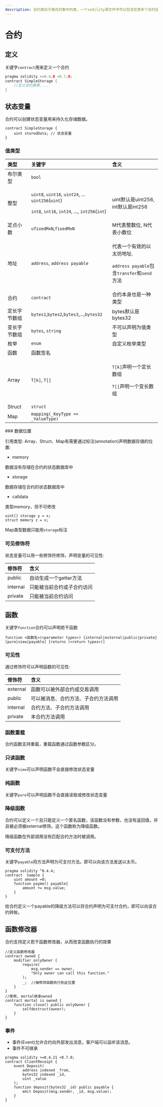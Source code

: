 ```yaml
---
description: 合约类似于面向对象中的类，一个sodility源文件中可以包含任意多个合约定义。
---
```


# 合约

## 定义

关键字`contract`用来定义一个合约

```cpp
pragma solidity >=0.4.0 <0.7.0;
contract SimpleStorage {
    //定义合约要素....
}
```

## 状态变量

合约可以创建状态变量用来持久化存储数据。

```text
contract SimpleStorage {
    uint storedData; // 状态变量
}
```

### 值类型

<table>
  <thead>
    <tr>
      <th style="text-align:left">&#x7C7B;&#x578B;</th>
      <th style="text-align:left">&#x5173;&#x952E;&#x5B57;</th>
      <th style="text-align:left">&#x542B;&#x4E49;</th>
    </tr>
  </thead>
  <tbody>
    <tr>
      <td style="text-align:left">&#x5E03;&#x5C14;&#x7C7B;&#x578B;</td>
      <td style="text-align:left"><code>bool</code>
      </td>
      <td style="text-align:left"></td>
    </tr>
    <tr>
      <td style="text-align:left">&#x6574;&#x578B;</td>
      <td style="text-align:left">
        <p><code>uint8</code>, <code>uint16</code>, <code>uint24</code>, ... <code>uint256</code>(<code>uint</code>)</p>
        <p><code>int8</code>, <code>int16</code>, <code>int24</code>, ..., <code>int256</code>(<code>int</code>)</p>
      </td>
      <td style="text-align:left">uint&#x9ED8;&#x8BA4;&#x662F;uint256, int&#x9ED8;&#x8BA4;&#x662F;int256</td>
    </tr>
    <tr>
      <td style="text-align:left">&#x5B9A;&#x70B9;&#x5C0F;&#x6570;</td>
      <td style="text-align:left"><code>ufixedMxN</code>,<code>fixedMxN</code>
      </td>
      <td style="text-align:left">M&#x4EE3;&#x8868;&#x6574;&#x6570;&#x4F4D;, N&#x4EE3;&#x8868;&#x5C0F;&#x6570;&#x4F4D;</td>
    </tr>
    <tr>
      <td style="text-align:left">&#x5730;&#x5740;</td>
      <td style="text-align:left"><code>address</code>, <code>address payable</code>
      </td>
      <td style="text-align:left">
        <p>&#x4EE3;&#x8868;&#x4E00;&#x4E2A;&#x6709;&#x6548;&#x7684;&#x4EE5;&#x592A;&#x574A;&#x5730;&#x5740;.</p>
        <p><code>address payable</code>&#x5305;&#x542B;<code>transfer</code>&#x548C;<code>send</code>&#x65B9;&#x6CD5;</p>
      </td>
    </tr>
    <tr>
      <td style="text-align:left">&#x5408;&#x7EA6;</td>
      <td style="text-align:left"><code>contract</code>
      </td>
      <td style="text-align:left">&#x5408;&#x7EA6;&#x672C;&#x8EAB;&#x4E5F;&#x662F;&#x4E00;&#x79CD;&#x7C7B;&#x578B;</td>
    </tr>
    <tr>
      <td style="text-align:left">&#x5B9A;&#x957F;&#x5B57;&#x8282;&#x6570;&#x7EC4;</td>
      <td style="text-align:left"><code>bytes1</code>,<code>bytes2</code>,<code>bytes3</code>,...,<code>bytes32</code>
      </td>
      <td style="text-align:left">bytes&#x9ED8;&#x8BA4;&#x662F;bytes32</td>
    </tr>
    <tr>
      <td style="text-align:left">&#x53D8;&#x957F;&#x5B57;&#x8282;&#x6570;&#x7EC4;</td>
      <td style="text-align:left"><code>bytes</code>, <code>string</code>
      </td>
      <td style="text-align:left">&#x4E0D;&#x53EF;&#x4EE5;&#x58F0;&#x660E;&#x4E3A;&#x503C;&#x7C7B;&#x578B;</td>
    </tr>
    <tr>
      <td style="text-align:left">&#x679A;&#x4E3E;</td>
      <td style="text-align:left"><code>enum</code>
      </td>
      <td style="text-align:left">&#x81EA;&#x5B9A;&#x4E49;&#x679A;&#x4E3E;&#x7C7B;&#x578B;</td>
    </tr>
    <tr>
      <td style="text-align:left">&#x51FD;&#x6570;</td>
      <td style="text-align:left">&#x51FD;&#x6570;&#x7B7E;&#x540D;</td>
      <td style="text-align:left"></td>
    </tr>
    <tr>
      <td style="text-align:left">Array</td>
      <td style="text-align:left"><code>T[k]</code>, <code>T[]</code>
      </td>
      <td style="text-align:left">
        <p><code>T[k]</code>&#x58F0;&#x660E;&#x4E00;&#x4E2A;&#x5B9A;&#x957F;&#x6570;&#x7EC4;</p>
        <p><code>T[]</code>&#x58F0;&#x660E;&#x4E00;&#x4E2A;&#x53D8;&#x957F;&#x6570;&#x7EC4;</p>
      </td>
    </tr>
    <tr>
      <td style="text-align:left">Struct</td>
      <td style="text-align:left"><code>struct</code>
      </td>
      <td style="text-align:left"></td>
    </tr>
    <tr>
      <td style="text-align:left">Map</td>
      <td style="text-align:left"><code>mapping(_KeyType =&gt; _ValueType)</code>
      </td>
      <td style="text-align:left"></td>
    </tr>
  </tbody>
</table>### 数据位置

引用类型: Array、Struct、Map有需要通过标注\(annotation\)声明数据存储的位置:

* memory

数据没有存储在合约的状态数据库中

* storage

数据存储在合约的状态数据库中

* calldata

类型memory，但不可修改

```text
uint[] storage y = x;
struct memory z = x;
```

Map类型数据只能用`storage`标注

### 可见修饰符

状态变量可以用一些修饰符修饰，声明变量的可见性:

| 修饰符 | 含义 |
| :--- | :--- |
| public | 自动生成一个getter方法 |
| internal | 只能被当前合约或子合约访问 |
| private | 只能被当前合约访问 |

## 函数

关键字`function`合约可以声明若干函数

```text
function <函数名>(<parameter types>) {internal|external|public|private} [pure|view|payable] [returns (<return types>)]
```

### 可见性

通过修饰符可以声明函数的可见性:

| 修饰符 | 含义 |
| :--- | :--- |
| external | 函数可以被外部合约或交易调用 |
| public | 可以被消息、合约方法、子合约方法调用 |
| internal | 合约方法、子合约方法调用 |
| private | 本合约方法调用 |

### 函数重载

合约函数支持重载，重载函数通过函数参数区分。

### 只读函数

关键字`view`可以声明函数不会直接修改状态变量 

### 纯函数

关键字`pure`可以声明函数不会直接读取或修改状态变量

### 降级函数

合约可以定义一个且只能定义一个匿名函数，该函数没有参数，也没有返回值，并且被必须被external修饰，这个函数称为降级函数。

降级函数在外部调用没有匹配合约方法时被调用。

### 可支付方法

关键字`payable`将方法声明为可支付方法。即可以向该方法发送以太币。

```text
pragma solidity ^0.4.4;
contract  Sample {
    uint amount =0;
    function payme() payable{
        amount += msg.value;
    }
}
```

给合约定义一个payable的降级方法可以将合约声明为可支付合约，即可以向该合约转帐。

## 函数修改器

合约支持定义若干函数修改器，从而改变函数执行的效果

```text
//定义函数修改器
contract owned {
    modifier onlyOwner {
        require(
            msg.sender == owner,
            "Only owner can call this function."
        );
        _;  //被修饰函数执行到此位置
    }
}
//使用, mortal继承owned
contract mortal is owned {
    function close() public onlyOwner {
        selfdestruct(owner);
    }
}
```

### 事件

* 事件\(Event\)允许合约向外部发出消息，客户端可以监听该消息。
* 事件不可继承

```text
pragma solidity >=0.4.21 <0.7.0;
contract ClientReceipt {
    event Deposit(
        address indexed _from,
        bytes32 indexed _id,
        uint _value
    );
    function deposit(bytes32 _id) public payable {
        emit Deposit(msg.sender, _id, msg.value);
    }
}
```





